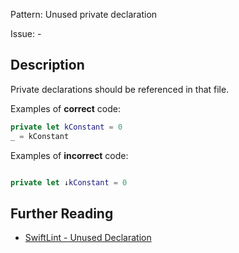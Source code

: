 Pattern: Unused private declaration

Issue: -

## Description

Private declarations should be referenced in that file.

Examples of **correct** code:
```swift
private let kConstant = 0
_ = kConstant

```
Examples of **incorrect** code:
```swift

private let ↓kConstant = 0

```

## Further Reading

* [SwiftLint - Unused Declaration](https://realm.github.io/SwiftLint/unused_declaration.html)